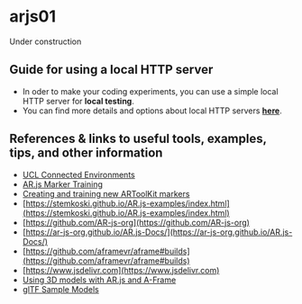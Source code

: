 # arjs01
Under construction

## Guide for using a local HTTP server
* In oder to make your coding experiments, you can use a simple local HTTP server for **local testing**.
* You can find more details and options about local HTTP servers **[here](https://developer.mozilla.org/en-US/docs/Learn/Common_questions/Tools_and_setup/set_up_a_local_testing_server)**.

## References & links to useful tools, examples, tips, and other information
* [UCL Connected Environments](https://connected-environments.org/making/ar-playing-cards/)
* [AR.js Marker Training](https://jeromeetienne.github.io/AR.js/three.js/examples/marker-training/examples/generator.html)
* [Creating and training new ARToolKit markers](https://www.artoolworks.com/support/library/creating_and_training_new_artoolkit_markers.html)
* [https://stemkoski.github.io/AR.js-examples/index.html](https://stemkoski.github.io/AR.js-examples/index.html)
* [https://github.com/AR-js-org](https://github.com/AR-js-org)
* [https://ar-js-org.github.io/AR.js-Docs/](https://ar-js-org.github.io/AR.js-Docs/)
* [https://github.com/aframevr/aframe#builds](https://github.com/aframevr/aframe#builds)
* [https://www.jsdelivr.com](https://www.jsdelivr.com)
* [Using 3D models with AR.js and A-Frame](https://medium.com/@akashkuttappa/using-3d-models-with-ar-js-and-a-frame-84d462efe498)
* [glTF Sample Models](https://github.com/KhronosGroup/glTF-Sample-Models)